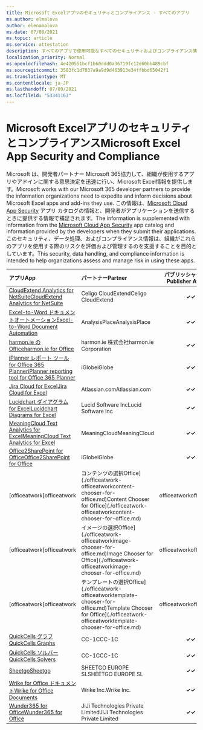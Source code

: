 ```yaml
---
title: Microsoft Excelアプリのセキュリティとコンプライアンス - すべてのアプリ
ms.author: elmalova
author: elenamalova
ms.date: 07/08/2021
ms.topic: article
ms.service: attestation
description: すべてのアプリで使用可能なすべてのセキュリティおよびコンプライアンス情報Microsoft Excel。
localization_priority: Normal
ms.openlocfilehash: 4e420551bcf1b60ddd0a36719fc12d60bb489cbf
ms.sourcegitcommit: 3583fc1d7037a9a9d9d463913e34ffbbd65042f1
ms.translationtype: MT
ms.contentlocale: ja-JP
ms.lasthandoff: 07/09/2021
ms.locfileid: "53341163"
---
```

# <a name="microsoft-excel-app-security-and-compliance"></a><span data-ttu-id="41ae4-103">Microsoft Excelアプリのセキュリティとコンプライアンス</span><span class="sxs-lookup"><span data-stu-id="41ae4-103">Microsoft Excel App Security and Compliance</span></span>

<span data-ttu-id="41ae4-104">Microsoft は、開発者パートナー Microsoft 365協力して、組織が使用するアプリやアドインに関する意思決定を迅速に行い、Microsoft Excel情報を提供します。</span><span class="sxs-lookup"><span data-stu-id="41ae4-104">Microsoft works with our Microsoft 365 developer partners to provide the information organizations need to expedite and inform decisions about Microsoft Excel apps and add-ins they use.</span></span> <span data-ttu-id="41ae4-105">この情報は、[Microsoft Cloud App Security](https://www.microsoft.com/en-us/enterprise-mobility-security/cloud-app-security) アプリ カタログの情報と、開発者がアプリケーションを送信するときに提供する情報で補足されます。</span><span class="sxs-lookup"><span data-stu-id="41ae4-105">The information is supplemented with information from the [Microsoft Cloud App Security](https://www.microsoft.com/en-us/enterprise-mobility-security/cloud-app-security) app catalog and information provided by the developers when they submit their applications.</span></span> <span data-ttu-id="41ae4-106">このセキュリティ、データ処理、およびコンプライアンス情報は、組織がこれらのアプリを使用する際のリスクを評価および管理するのを支援することを目的としています。</span><span class="sxs-lookup"><span data-stu-id="41ae4-106">This security, data handling, and compliance information is intended to help organizations assess and manage risk in using these apps.</span></span>

| <span data-ttu-id="41ae4-107">**アプリ**</span><span class="sxs-lookup"><span data-stu-id="41ae4-107">**App**</span></span> | <span data-ttu-id="41ae4-108">**パートナー**</span><span class="sxs-lookup"><span data-stu-id="41ae4-108">**Partner**</span></span> | <span data-ttu-id="41ae4-109">**パブリッシャーの証明**</span><span class="sxs-lookup"><span data-stu-id="41ae4-109">**Publisher Attested**</span></span> | <span data-ttu-id="41ae4-110">**認定**</span><span class="sxs-lookup"><span data-stu-id="41ae4-110">**Certified**</span></span> |
|:--------|:------------|:----------------------:|:-------------:|
| [<span data-ttu-id="41ae4-111">CloudExtend Analytics for NetSuite</span><span class="sxs-lookup"><span data-stu-id="41ae4-111">CloudExtend Analytics for NetSuite</span></span>](./celigo-cloudextend-analytics-for-netsuite.md) | <span data-ttu-id="41ae4-112">Celigo CloudExtend</span><span class="sxs-lookup"><span data-stu-id="41ae4-112">Celigo CloudExtend</span></span> | <span data-ttu-id="41ae4-113">**✓**</span><span class="sxs-lookup"><span data-stu-id="41ae4-113">**✓**</span></span> |  |
| [<span data-ttu-id="41ae4-114">Excel-to-Word ドキュメントオートメーション</span><span class="sxs-lookup"><span data-stu-id="41ae4-114">Excel-to-Word Document Automation</span></span>](./analysisplace-excel-to-word-document-automation.md) | <span data-ttu-id="41ae4-115">AnalysisPlace</span><span class="sxs-lookup"><span data-stu-id="41ae4-115">AnalysisPlace</span></span> | <span data-ttu-id="41ae4-116">**✓**</span><span class="sxs-lookup"><span data-stu-id="41ae4-116">**✓**</span></span> |  |
| [<span data-ttu-id="41ae4-117">harmon.ie のOffice</span><span class="sxs-lookup"><span data-stu-id="41ae4-117">harmon.ie for Office</span></span>](./harmonie-corporation-for-office.md) | <span data-ttu-id="41ae4-118">harmon.ie 株式会社</span><span class="sxs-lookup"><span data-stu-id="41ae4-118">harmon.ie Corporation</span></span> | <span data-ttu-id="41ae4-119">**✓**</span><span class="sxs-lookup"><span data-stu-id="41ae4-119">**✓**</span></span> |  |
| [<span data-ttu-id="41ae4-120">iPlanner レポート ツール for Office 365 Planner</span><span class="sxs-lookup"><span data-stu-id="41ae4-120">iPlanner reporting tool for Office 365 Planner</span></span>](./iglobe-iplanner-reporting-tool-for-office-365-planner.md) | <span data-ttu-id="41ae4-121">iGlobe</span><span class="sxs-lookup"><span data-stu-id="41ae4-121">iGlobe</span></span> | <span data-ttu-id="41ae4-122">**✓**</span><span class="sxs-lookup"><span data-stu-id="41ae4-122">**✓**</span></span> | <img alt="Certified application badge" src="../media/certified-badge.png" height="25" width="25" /> |
| [<span data-ttu-id="41ae4-123">Jira Cloud for Excel</span><span class="sxs-lookup"><span data-stu-id="41ae4-123">Jira Cloud for Excel</span></span>](./atlassiancom-jira-cloud-for-excel.md) | <span data-ttu-id="41ae4-124">Atlassian.com</span><span class="sxs-lookup"><span data-stu-id="41ae4-124">Atlassian.com</span></span> | <span data-ttu-id="41ae4-125">**✓**</span><span class="sxs-lookup"><span data-stu-id="41ae4-125">**✓**</span></span> |  |
| [<span data-ttu-id="41ae4-126">Lucidchart ダイアグラム for Excel</span><span class="sxs-lookup"><span data-stu-id="41ae4-126">Lucidchart Diagrams for Excel</span></span>](./lucid-software-inc-lucidchart-diagrams-for-excel.md) | <span data-ttu-id="41ae4-127">Lucid Software Inc</span><span class="sxs-lookup"><span data-stu-id="41ae4-127">Lucid Software Inc</span></span> | <span data-ttu-id="41ae4-128">**✓**</span><span class="sxs-lookup"><span data-stu-id="41ae4-128">**✓**</span></span> |  |
| [<span data-ttu-id="41ae4-129">MeaningCloud Text Analytics for Excel</span><span class="sxs-lookup"><span data-stu-id="41ae4-129">MeaningCloud Text Analytics for Excel</span></span>](./meaningcloud-text-analytics-for-excel.md) | <span data-ttu-id="41ae4-130">MeaningCloud</span><span class="sxs-lookup"><span data-stu-id="41ae4-130">MeaningCloud</span></span> | <span data-ttu-id="41ae4-131">**✓**</span><span class="sxs-lookup"><span data-stu-id="41ae4-131">**✓**</span></span> |  |
| [<span data-ttu-id="41ae4-132">Office2SharePoint for Office</span><span class="sxs-lookup"><span data-stu-id="41ae4-132">Office2SharePoint for Office</span></span>](./iglobe-office2sharepoint-for-office.md) | <span data-ttu-id="41ae4-133">iGlobe</span><span class="sxs-lookup"><span data-stu-id="41ae4-133">iGlobe</span></span> | <span data-ttu-id="41ae4-134">**✓**</span><span class="sxs-lookup"><span data-stu-id="41ae4-134">**✓**</span></span> | <img alt="Certified application badge" src="../media/certified-badge.png" height="25" width="25" /> |
| <span data-ttu-id="41ae4-135">[officeatwork</span><span class="sxs-lookup"><span data-stu-id="41ae4-135">[officeatwork</span></span> | <span data-ttu-id="41ae4-136">コンテンツの選択Office](./officeatwork-officeatworkcontent-chooser-for-office.md)</span><span class="sxs-lookup"><span data-stu-id="41ae4-136">Content Chooser for Office](./officeatwork-officeatworkcontent-chooser-for-office.md)</span></span> | <span data-ttu-id="41ae4-137">officeatwork</span><span class="sxs-lookup"><span data-stu-id="41ae4-137">officeatwork</span></span> | <span data-ttu-id="41ae4-138">**✓**</span><span class="sxs-lookup"><span data-stu-id="41ae4-138">**✓**</span></span> | <img alt="Certified application badge" src="../media/certified-badge.png" height="25" width="25" /> |
| <span data-ttu-id="41ae4-139">[officeatwork</span><span class="sxs-lookup"><span data-stu-id="41ae4-139">[officeatwork</span></span> | <span data-ttu-id="41ae4-140">イメージの選択Office](./officeatwork-officeatworkimage-chooser-for-office.md)</span><span class="sxs-lookup"><span data-stu-id="41ae4-140">Image Chooser for Office](./officeatwork-officeatworkimage-chooser-for-office.md)</span></span> | <span data-ttu-id="41ae4-141">officeatwork</span><span class="sxs-lookup"><span data-stu-id="41ae4-141">officeatwork</span></span> | <span data-ttu-id="41ae4-142">**✓**</span><span class="sxs-lookup"><span data-stu-id="41ae4-142">**✓**</span></span> |  |
| <span data-ttu-id="41ae4-143">[officeatwork</span><span class="sxs-lookup"><span data-stu-id="41ae4-143">[officeatwork</span></span> | <span data-ttu-id="41ae4-144">テンプレートの選択Office](./officeatwork-officeatworktemplate-chooser-for-office.md)</span><span class="sxs-lookup"><span data-stu-id="41ae4-144">Template Chooser for Office](./officeatwork-officeatworktemplate-chooser-for-office.md)</span></span> | <span data-ttu-id="41ae4-145">officeatwork</span><span class="sxs-lookup"><span data-stu-id="41ae4-145">officeatwork</span></span> | <span data-ttu-id="41ae4-146">**✓**</span><span class="sxs-lookup"><span data-stu-id="41ae4-146">**✓**</span></span> | <img alt="Certified application badge" src="../media/certified-badge.png" height="25" width="25" /> |
| [<span data-ttu-id="41ae4-147">QuickCells グラフ</span><span class="sxs-lookup"><span data-stu-id="41ae4-147">QuickCells Graphs</span></span>](./cc-1c-quickcells-graphs.md) | <span data-ttu-id="41ae4-148">CC-1C</span><span class="sxs-lookup"><span data-stu-id="41ae4-148">CC-1C</span></span> | <span data-ttu-id="41ae4-149">**✓**</span><span class="sxs-lookup"><span data-stu-id="41ae4-149">**✓**</span></span> |  |
| [<span data-ttu-id="41ae4-150">QuickCells ソルバー</span><span class="sxs-lookup"><span data-stu-id="41ae4-150">QuickCells Solvers</span></span>](./cc-1c-quickcells-solvers.md) | <span data-ttu-id="41ae4-151">CC-1C</span><span class="sxs-lookup"><span data-stu-id="41ae4-151">CC-1C</span></span> | <span data-ttu-id="41ae4-152">**✓**</span><span class="sxs-lookup"><span data-stu-id="41ae4-152">**✓**</span></span> |  |
| [<span data-ttu-id="41ae4-153">Sheetgo</span><span class="sxs-lookup"><span data-stu-id="41ae4-153">Sheetgo</span></span>](./sheetgo-europe-sl.md) | <span data-ttu-id="41ae4-154">SHEETGO EUROPE SL</span><span class="sxs-lookup"><span data-stu-id="41ae4-154">SHEETGO EUROPE SL</span></span> | <span data-ttu-id="41ae4-155">**✓**</span><span class="sxs-lookup"><span data-stu-id="41ae4-155">**✓**</span></span> |  |
| [<span data-ttu-id="41ae4-156">Wrike for Office ドキュメント</span><span class="sxs-lookup"><span data-stu-id="41ae4-156">Wrike for Office Documents</span></span>](./wrike-inc-for-office-documents.md) | <span data-ttu-id="41ae4-157">Wrike Inc.</span><span class="sxs-lookup"><span data-stu-id="41ae4-157">Wrike Inc.</span></span> | <span data-ttu-id="41ae4-158">**✓**</span><span class="sxs-lookup"><span data-stu-id="41ae4-158">**✓**</span></span> | <img alt="Certified application badge" src="../media/certified-badge.png" height="25" width="25" /> |
| [<span data-ttu-id="41ae4-159">Wunder365 for Office</span><span class="sxs-lookup"><span data-stu-id="41ae4-159">Wunder365 for Office</span></span>](./jiji-technologies-private-limited-wunder365-for-office.md) | <span data-ttu-id="41ae4-160">JiJi Technologies Private Limited</span><span class="sxs-lookup"><span data-stu-id="41ae4-160">JiJi Technologies Private Limited</span></span> | <span data-ttu-id="41ae4-161">**✓**</span><span class="sxs-lookup"><span data-stu-id="41ae4-161">**✓**</span></span> |  |
